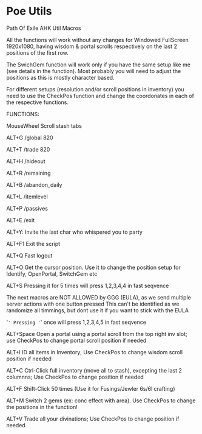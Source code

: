# Poe Utils
Path Of Exile AHK Util Macros

All the functions will work without any changes for Windowed FullScreen 1920x1080, having wisdom & portal scrolls respectively on the last 2 positions of the first row. 

The SwichGem function will work only if you have the same setup like me (see details in the function). 
Most probably you will need to adjust the positions as this is mostly character based.

For different setups (resolution and/or scroll positions in inventory) you need to use the CheckPos function and change the coordonates in each of the respective functions.

FUNCTIONS:

MouseWheel Scroll stash tabs

ALT+G /global 820

ALT+T /trade 820 

ALT+H /hideout 

ALT+R /remaining

ALT+B /abandon_daily

ALT+L /itemlevel

ALT+P /passives

ALT+E /exit

ALT+Y: Invite the last char who whispered you to party

ALT+F1 Exit the script

ALT+Q  Fast logout

ALT+O  Get the cursor position. Use it to change the position setup for Identify, OpenPortal, SwitchGem etc

ALT+S  Pressing it for 5 times will press 1,2,3,4,4 in fast seqvence


The next macros are NOT ALLOWED by GGG (EULA), as we send multiple server actions with one button pressed
This can't be identified as we randomize all timmings, but dont use it if you want to stick with the EULA 

'`' Pressing '`' once will press 1,2,3,4,5 in fast seqvence 

ALT+Space Open a portal using a portal scroll from the top right inv slot; use CheckPos to change portal scroll position if needed

ALT+I ID all items in Inventory; Use CheckPos to change wisdom scroll position if needed

ALT+C Ctrl-Click full inventory (move all to stash), excepting the last 2 columnns; Use CheckPos to change position if needed

ALT+F Shift-Click 50 times (Use it for Fusings/Jewler 6s/6l crafting)

ALT+M Switch 2 gems (ex: conc effect with area). Use CheckPos to change the positions in the function! 

ALT+V Trade all your divinations; Use CheckPos to change position if needed


